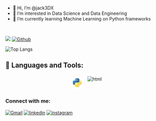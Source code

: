 - 👋 Hi, I’m @jack3DX
- 👀 I’m interested in Data Science and Data Engineering
- 🌱 I’m currently learning Machine Learning on Python frameworks

<br />

![](https://visitor-badge.laobi.icu/badge?page_id=jack3DX.jack3DX)
[![Github](https://img.shields.io/github/followers/jack3DX?label=Follow&style=social)](https://github.com/jack3DX)

![Top Langs](https://github-readme-stats.vercel.app/api/top-langs/?username=jack3DX&theme=tokyonight)


## 🧰 Languages and Tools:
<p align="center">
<img src="https://raw.githubusercontent.com/github/explore/80688e429a7d4ef2fca1e82350fe8e3517d3494d/topics/python/python.png" alt="Python" height="40" style="vertical-align:top; margin:4px">
<img src="https://cdn.pixabay.com/photo/2017/08/05/11/16/logo-2582748_1280.png" alt="html" height="40" style="vertical-align:top; margin:4px">
</p>

<h3 align="left">Connect with me:</h3>
<p align="left">
<a href="mailto:jacksonkg97@gmail.com"> <img  align="center" src="https://www.logo.wine/a/logo/Gmail/Gmail-Logo.wine.svg" alt="Gmail" width="40" height="40"/></a>
<a href="linkedin.com/in/jacksonkolling" target="blank"><img align="center" src="https://upload.wikimedia.org/wikipedia/commons/thumb/e/e9/Linkedin_icon.svg/1024px-Linkedin_icon.svg.png" alt="linkedin" height="40" width="40" /></a>
<a href="instagram.com/kollingj" target="blank"><img align="center" src="https://cdn-icons-png.flaticon.com/512/408/408758.png" alt="instagram" height="40" width="40" /></a>
</p>



<!---
jack3DX/jack3DX is a ✨ special ✨ repository because its `README.md` (this file) appears on your GitHub profile.
You can click the Preview link to take a look at your changes.
--->
